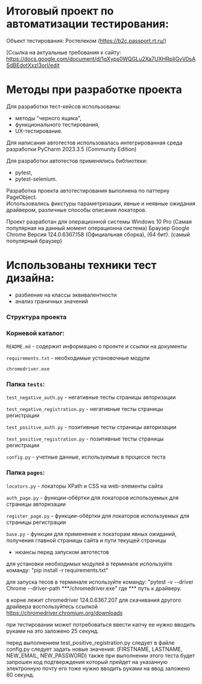 

# Итоговый проект по автоматизации тестирования:

Объект тестирования: Ростелеком (https://b2c.passport.rt.ru/)

[Ссылка на актуальные требования к сайту: https://docs.google.com/document/d/1qXyps0WQGLu2Xa7UXHRpIiGvV0sASdBEdotXxzl3orI/edit



# Методы при разработке проекта

Для разработки тест-кейсов использованы:
- методы "черного ящика", 
- функционального тестирования, 
- UX-тестирование. 

Для написания автотестов использовалась интегрированная среда разработки PyCharm 2023.3.5 (Community Edition)

Для разработки автотестов применялись библиотеки: 
- pytest, 
- pytest-selenium.

Разработка проекта автотестирования выполнена по паттерну PageObject.  
Использовались фикстуры параметризации, явные и неявные ожидания драйвером, 
различные способы описания локаторов.  


Проект разработан для операционной системы Windows 10 Pro  (Самая популярная на данный момент операционна система) 
Браузер Google Chrome Версия 124.0.6367.158 (Официальная сборка), (64 бит). (самый популярный браузер)

# Использованы техники тест дизайна:
- разбиение на классы эквивалентности
- анализ граничных значений


### Структура проекта

### Корневой каталог:
`README.md` - содержит информацию о проекте и ссылки на документы

`requirements.txt` - необходимые установочные модули

`chromedriver.exe` 

### Папка `tests`: 
`test_negative_auth.py` - негативные тесты страницы авторизации

`test_negative_registration.py` - негативные тесты страницы регистрации

`test_positive_auth.py` - позитивные тесты страницы авторизации

`test_positive_registration.py` - позитивные тесты страницы регистрации

`config.py` - учетные данные, используемые в процессе теста

### Папка `pages`: 

`locators.py` - локаторы XPath и CSS на web-элементы сайта

`auth_page.py` - функции-обёртки для локаторов используемых для страницы авторизации

`register_page.py` - функции-обёртки для локаторов используемых для страницы регистрации

`base.py` - функции для применения к локаторам явных ожиданий, получения 
главной страницы сайта и пути текущей страницы


* нюансы перед запуском автотестов

для установки необходимых модулей в терминале используйте команду:
"pip install -r requirements.txt"

для запуска тесов в терминале используйте команду:
"pytest -v --driver Chrome --driver-path ***/chromedriver.exe"  где *** путь к драйверу.

в корне лежит chromedriver 124.0.6367.207 
для скачивания другого драйвера воспользуйтесь ссылкой https://chromedriver.chromium.org/downloads

при тестировании может потребоваться ввести капчу ее нужно вводить руками на это заложено 25 секунд.

перед выполнением test_positive_registration.py следует в файле config.py следует задать новые значения:
(FIRSTNAME, LASTNAME, NEW_EMAIL, NEW_PASSWORD)
также при выполнении этого теста будет запрошен код подтверждения который прейдет на указанную электронную почту
его тоже нужно вводить руками на ввод заложено  60 секунд. 
